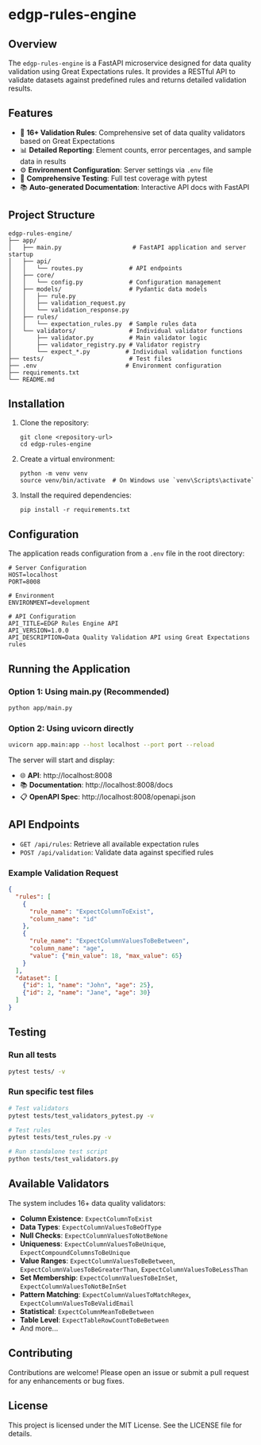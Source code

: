 # edgp-rules-engine

## Overview
The `edgp-rules-engine` is a FastAPI microservice designed for data quality validation using Great Expectations rules. It provides a RESTful API to validate datasets against predefined rules and returns detailed validation results.

## Features
- 🎯 **16+ Validation Rules**: Comprehensive set of data quality validators based on Great Expectations
- 📊 **Detailed Reporting**: Element counts, error percentages, and sample data in results
- ⚙️ **Environment Configuration**: Server settings via `.env` file
- 🧪 **Comprehensive Testing**: Full test coverage with pytest
- 📚 **Auto-generated Documentation**: Interactive API docs with FastAPI

## Project Structure
```
edgp-rules-engine/
├── app/
│   ├── main.py                    # FastAPI application and server startup
│   ├── api/
│   │   └── routes.py             # API endpoints
│   ├── core/
│   │   └── config.py             # Configuration management
│   ├── models/                   # Pydantic data models
│   │   ├── rule.py
│   │   ├── validation_request.py
│   │   └── validation_response.py
│   ├── rules/
│   │   └── expectation_rules.py  # Sample rules data
│   └── validators/               # Individual validator functions
│       ├── validator.py          # Main validator logic
│       ├── validator_registry.py # Validator registry
│       └── expect_*.py          # Individual validation functions
├── tests/                        # Test files
├── .env                         # Environment configuration
├── requirements.txt
└── README.md
```

## Installation
1. Clone the repository:
   ```
   git clone <repository-url>
   cd edgp-rules-engine
   ```

2. Create a virtual environment:
   ```
   python -m venv venv
   source venv/bin/activate  # On Windows use `venv\Scripts\activate`
   ```

3. Install the required dependencies:
   ```
   pip install -r requirements.txt
   ```

## Configuration
The application reads configuration from a `.env` file in the root directory:

```env
# Server Configuration
HOST=localhost
PORT=8008

# Environment
ENVIRONMENT=development

# API Configuration
API_TITLE=EDGP Rules Engine API
API_VERSION=1.0.0
API_DESCRIPTION=Data Quality Validation API using Great Expectations rules
```

## Running the Application

### Option 1: Using main.py (Recommended)
```bash
python app/main.py
```

### Option 2: Using uvicorn directly
```bash
uvicorn app.main:app --host localhost --port port --reload
```

The server will start and display:
- 🌐 **API**: http://localhost:8008
- 📚 **Documentation**: http://localhost:8008/docs
- 📋 **OpenAPI Spec**: http://localhost:8008/openapi.json

## API Endpoints
- `GET /api/rules`: Retrieve all available expectation rules
- `POST /api/validation`: Validate data against specified rules

### Example Validation Request
```json
{
  "rules": [
    {
      "rule_name": "ExpectColumnToExist",
      "column_name": "id"
    },
    {
      "rule_name": "ExpectColumnValuesToBeBetween",
      "column_name": "age",
      "value": {"min_value": 18, "max_value": 65}
    }
  ],
  "dataset": [
    {"id": 1, "name": "John", "age": 25},
    {"id": 2, "name": "Jane", "age": 30}
  ]
}
```

## Testing

### Run all tests
```bash
pytest tests/ -v
```

### Run specific test files
```bash
# Test validators
pytest tests/test_validators_pytest.py -v

# Test rules
pytest tests/test_rules.py -v

# Run standalone test script
python tests/test_validators.py
```

## Available Validators
The system includes 16+ data quality validators:

- **Column Existence**: `ExpectColumnToExist`
- **Data Types**: `ExpectColumnValuesToBeOfType`
- **Null Checks**: `ExpectColumnValuesToNotBeNone`
- **Uniqueness**: `ExpectColumnValuesToBeUnique`, `ExpectCompoundColumnsToBeUnique`
- **Value Ranges**: `ExpectColumnValuesToBeBetween`, `ExpectColumnValuesToBeGreaterThan`, `ExpectColumnValuesToBeLessThan`
- **Set Membership**: `ExpectColumnValuesToBeInSet`, `ExpectColumnValuesToNotBeInSet`
- **Pattern Matching**: `ExpectColumnValuesToMatchRegex`, `ExpectColumnValuesToBeValidEmail`
- **Statistical**: `ExpectColumnMeanToBeBetween`
- **Table Level**: `ExpectTableRowCountToBeBetween`
- And more...

## Contributing
Contributions are welcome! Please open an issue or submit a pull request for any enhancements or bug fixes.

## License
This project is licensed under the MIT License. See the LICENSE file for details.